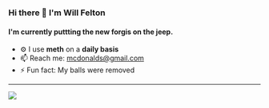 ### Hi there 👋 I'm Will Felton

#### I'm currently puttting the new **forgis** on the **jeep**.

- ⚙️ I use **meth** on a **daily basis**
- 📫 Reach me: mcdonalds@gmail.com
- ⚡️ Fun fact: My balls were removed

---


<p align="left>
    <a href="https://www.google.xom">
        <img src="https://img.shields.io/badge/python-3670A0?style=for-the-badge&logo=python&logoColor=ffdd54"/> 
    </a>
                                                                                                                                            
</p>
